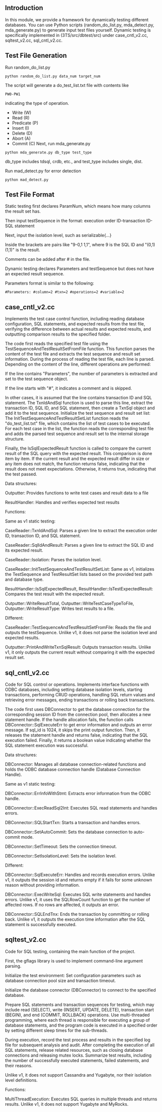 ## Introduction
In this module, we provide a framework for dynamically testing different databases. You can use Python scripts (random_do_list.py, mda_detect.py, mda_generate.py) to generate input test files yourself. Dynamic testing is specifically implemented in (3TS/src/dbtest/src) under case_cntl_v2.cc, sqltest_v2.cc, sql_cntl_v2.cc.

## Test File Generation
Run random_do_list.py
```shell
python random_do_list.py data_num target_num
```
The script will generate a do_test_list.txt file with contents like
```
PW0-PW1
```
indicating the type of operation.
- Write (W)
- Read (R)
- Predicate (P)
- Insert (I)
- Delete (D)
- Abort (A)
- Commit (C)
Next, run mda_generate.py
```shell
python mda_generate.py db_type test_type
```
db_type includes tdsql, crdb, etc., and test_type includes single, dist.

Run mad_detect.py for error detection
```shell
python mad_detect.py
```

## Test File Format
Static testing first declares ParamNum, which means how many columns the result set has.

Then input testSequence in the format: execution order ID-transaction ID-SQL statement

Next, input the isolation level, such as serializable{...}

Inside the brackets are pairs like "9-0,1 1,1", where 9 is the SQL ID and "(0,1) (1,1)" is the result.

Comments can be added after # in the file.

Dynamic testing declares Parameters and testSequence but does not have an expected result sequence.

Parameters format is similar to the following:
```
#Parameters: #column=2 #txn=2 #operations=2 #variable=2
```

## case_cntl_v2.cc 
Implements the test case control function, including reading database configuration, SQL statements, and expected results from the test file, verifying the difference between actual results and expected results, and outputting comparison results to the specified folder.

The code first reads the specified test file using the TestSequenceAndTestResultSetFromFile function. This function parses the content of the test file and extracts the test sequence and result set information. During the process of reading the test file, each line is parsed. Depending on the content of the line, different operations are performed:

If the line contains "Parameters", the number of parameters is extracted and set to the test sequence object.

If the line starts with "#", it indicates a comment and is skipped.

In other cases, it is assumed that the line contains transaction ID and SQL statement. The TxnIdAndSql function is used to parse this line, extract the transaction ID, SQL ID, and SQL statement, then create a TxnSql object and add it to the test sequence.
Initialize the test sequence and result set list: The InitTestSequenceAndTestResultSetList function reads the "do_test_list.txt" file, which contains the list of test cases to be executed. For each test case in the list, the function reads the corresponding test file and adds the parsed test sequence and result set to the internal storage structure.

Finally, the IsSqlExpectedResult function is called to compare the current result of the SQL query with the expected result. This comparison is done item by item. If the current result and the expected result differ in size or any item does not match, the function returns false, indicating that the result does not meet expectations. Otherwise, it returns true, indicating that the test passed.

Data structures:

Outputter: Provides functions to write test cases and result data to a file

ResultHandler: Handles and verifies expected test results

Functions:

Same as v1 static testing:

CaseReader::TxnIdAndSql: Parses a given line to extract the execution order ID, transaction ID, and SQL statement.

CaseReader::SqlIdAndResult: Parses a given line to extract the SQL ID and its expected result.

CaseReader::Isolation: Parses the isolation level.

CaseReader::InitTestSequenceAndTestResultSetList: Same as v1, initializes the TestSequence and TestResultSet lists based on the provided test path and database type.

ResultHandler::IsSqlExpectedResult, ResultHandler::IsTestExpectedResult: Compares the test result with the expected result.

Outputter::WriteResultTotal, Outputter::WriteTestCaseTypeToFile, Outputter::WriteResultType: Writes test results to a file.

Different:

CaseReader::TestSequenceAndTestResultSetFromFile: Reads the file and outputs the testSequence. Unlike v1, it does not parse the isolation level and expected results.

Outputter::PrintAndWriteTxnSqlResult: Outputs transaction results. Unlike v1, it only outputs the current result without comparing it with the expected result set.

## sql_cntl_v2.cc
Code for SQL control or operations. Implements interface functions with ODBC databases, including setting database isolation levels, starting transactions, performing CRUD operations, handling SQL return values and retrieving error messages, ending transactions or rolling back transactions.

The code first uses DBConnector to get the database connection for the corresponding session ID from the connection pool, then allocates a new statement handle. If the handle allocation fails, the function calls DBConnector::SqlExecuteErr to get error information and outputs an error message. If sql_id is 1024, it skips the print output function. Then, it releases the statement handle and returns false, indicating that the SQL execution failed. Finally, it returns a boolean value indicating whether the SQL statement execution was successful.

Data structures:

DBConnector: Manages all database connection-related functions and holds the ODBC database connection handle (Database Connection Handle).

Same as v1 static testing:

DBConnector::ErrInfoWithStmt: Extracts error information from the ODBC handle.

DBConnector::ExecReadSql2Int: Executes SQL read statements and handles errors.

DBConnector::SQLStartTxn: Starts a transaction and handles errors.

DBConnector::SetAutoCommit: Sets the database connection to auto-commit mode.

DBConnector::SetTimeout: Sets the connection timeout.

DBConnector::SetIsolationLevel: Sets the isolation level.

Different:

DBConnector::SqlExecuteErr: Handles and records execution errors. Unlike v1, it outputs the session id and returns empty if it fails for some unknown reason without providing information.

DBConnector::ExecWriteSql: Executes SQL write statements and handles errors. Unlike v1, it uses the SQLRowCount function to get the number of affected rows. If no rows are affected, it outputs an error.

DBConnector::SQLEndTnx: Ends the transaction by committing or rolling back. Unlike v1, it outputs the execution time information after the SQL statement is successfully executed.

## sqltest_v2.cc
Code for SQL testing, containing the main function of the project.

First, the gflags library is used to implement command-line argument parsing.

Initialize the test environment:
Set configuration parameters such as database connection pool size and transaction timeout.

Initialize the database connector (DBConnector) to connect to the specified database.

Prepare SQL statements and transaction sequences for testing, which may include read (SELECT), write (INSERT, UPDATE, DELETE), transaction start (BEGIN), and end (COMMIT, ROLLBACK) operations. Use multi-threaded programming, where each thread is responsible for executing a group of database statements, and the program code is executed in a specified order by setting different sleep times for the sub-threads.

During execution, record the test process and results in the specified log file for subsequent analysis and audit. After completing the execution of all SQL statements, release related resources, such as closing database connections and releasing mutex locks. Summarize test results, including the number of successfully executed statements, failed statements, and their reasons.

Unlike v1, it does not support Cassandra and Yugabyte, nor their isolation level definitions.

Functions:

MultiThreadExecution: Executes SQL queries in multiple threads and returns results. Unlike v1, it does not support Yugabyte and MyRocks.

